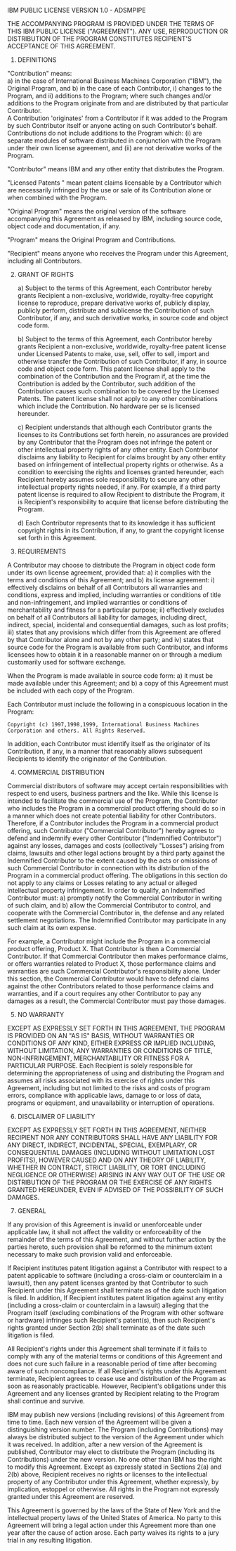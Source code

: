 IBM PUBLIC LICENSE VERSION 1.0 - ADSMPIPE

THE ACCOMPANYING PROGRAM IS PROVIDED UNDER THE TERMS OF THIS IBM PUBLIC
LICENSE ("AGREEMENT").  ANY USE, REPRODUCTION OR DISTRIBUTION OF THE
PROGRAM CONSTITUTES RECIPIENT'S ACCEPTANCE OF THIS AGREEMENT.

1.  DEFINITIONS

"Contribution" means:  
    a) in the case of International Business Machines Corporation ("IBM"), 
       the Original Program, and 
    b) in the case of each Contributor, 
       i)  changes to the Program, and
       ii) additions to the Program;
           where such changes and/or additions to the Program originate
           from and are distributed by that particular Contributor.  
           A Contribution 'originates' from a Contributor if it was added 
           to the Program by such Contributor itself or anyone acting on 
           such Contributor's behalf.  
    Contributions do not include additions to the Program which:
       (i)  are separate modules of software distributed in conjunction 
            with the Program under their own license agreement, and 
       (ii) are not derivative works of the Program.

"Contributor" means IBM and any other entity that distributes the Program.

"Licensed Patents " mean patent claims licensable by a Contributor which
are necessarily infringed by the use or sale of its Contribution alone
or when combined with the Program.

"Original Program" means the original version of the software accompanying
this Agreement as released by IBM, including source code, object code
and documentation, if any.

"Program" means the Original Program and Contributions.

"Recipient" means anyone who receives the Program under this Agreement, 
including all Contributors.

2.  GRANT OF RIGHTS

    a) Subject to the terms of this Agreement, each Contributor hereby
    grants Recipient a non-exclusive, worldwide, royalty-free copyright
    license to reproduce, prepare derivative works of, publicly display,
    publicly perform, distribute and sublicense the Contribution of such
    Contributor, if any, and such derivative works, in source code and
    object code form.

    b) Subject to the terms of this Agreement, each Contributor hereby
    grants Recipient a non-exclusive, worldwide, royalty-free patent
    license under Licensed Patents to make, use, sell, offer to sell,
    import and otherwise transfer the Contribution of such Contributor,
    if any, in source code and object code form.  This patent license
    shall apply to the combination of the Contribution and the Program
    if, at the time the Contribution is added by the Contributor, such
    addition of the Contribution causes such combination to be covered
    by the Licensed Patents.  The patent license shall not apply to any
    other combinations which include the Contribution.  No hardware per
    se is licensed hereunder.

    c) Recipient understands that although each Contributor grants the
    licenses to its Contributions set forth herein, no assurances are
    provided by any Contributor that the Program does not infringe the
    patent or other intellectual property rights of any other entity.
    Each Contributor disclaims any liability to Recipient for claims
    brought by any other entity based on infringement of intellectual
    property rights or otherwise.  As a condition to exercising the rights
    and licenses granted hereunder, each Recipient hereby assumes sole
    responsibility to secure any other intellectual property rights
    needed, if any.  For example, if a third party patent license
    is required to allow Recipient to distribute the Program, it is
    Recipient's responsibility to acquire that license before distributing
    the Program.

    d) Each Contributor represents that to its knowledge it has sufficient
    copyright rights in its Contribution, if any, to grant the copyright
    license set forth in this Agreement.

3.  REQUIREMENTS

A Contributor may choose to distribute the Program in object code form 
under its own license agreement, provided that:
    a) it complies with the terms and conditions of this Agreement; and
    b) its license agreement:
       i)   effectively disclaims on behalf of all Contributors all
            warranties and conditions, express and implied, including
            warranties or conditions of title and non-infringement, and
            implied warranties or conditions of merchantability and fitness
            for a particular purpose;
       ii)  effectively excludes on behalf of all Contributors all 
            liability for damages, including direct, indirect, special, 
            incidental and consequential damages, such as lost profits; 
       iii) states that any provisions which differ from this Agreement 
            are offered by that Contributor alone and not by any other 
            party; and
       iv)  states that source code for the Program is available from 
            such Contributor, and informs licensees how to obtain it in a 
            reasonable manner on or through a medium customarily used for 
            software exchange. 

When the Program is made available in source code form:
    a) it must be made available under this Agreement; and 
    b) a copy of this Agreement must be included with each copy of the 
       Program.  

Each Contributor must include the following in a conspicuous location 
in the Program: 

    Copyright (c) 1997,1998,1999, International Business Machines
    Corporation and others. All Rights Reserved.

In addition, each Contributor must identify itself as the originator of
its Contribution, if any, in a manner that reasonably allows subsequent
Recipients to identify the originator of the Contribution. 

4.  COMMERCIAL DISTRIBUTION

Commercial distributors of software may accept certain responsibilities
with respect to end users, business partners and the like.  While this
license is intended to facilitate the commercial use of the Program, the
Contributor who includes the Program in a commercial product offering
should do so in a manner which does not create potential liability for
other Contributors.   Therefore, if a Contributor includes the Program in
a commercial product offering, such Contributor ("Commercial Contributor")
hereby agrees to defend and indemnify every other Contributor
("Indemnified Contributor") against any losses, damages and costs
(collectively "Losses") arising from claims, lawsuits and other legal
actions brought by a third party against the Indemnified Contributor to
the extent caused by the acts or omissions of such Commercial Contributor
in connection with its distribution of the Program in a commercial
product offering.  The obligations in this section do not apply to any
claims or Losses relating to any actual or alleged intellectual property
infringement.  In order to qualify, an Indemnified Contributor must:
    a) promptly notify the Commercial Contributor in writing of such claim,
and 
    b) allow the Commercial Contributor to control, and cooperate with
       the Commercial Contributor in, the defense and any related 
       settlement negotiations.  The Indemnified Contributor may 
       participate in any such claim at its own expense.

For example, a Contributor might include the Program in a commercial
product offering, Product X.  That Contributor is then a Commercial
Contributor.  If that Commercial Contributor then makes performance
claims, or offers warranties related to Product X, those performance
claims and warranties are such Commercial Contributor's responsibility
alone.  Under this section, the Commercial Contributor would have to
defend claims against the other Contributors related to those performance
claims and warranties, and if a court requires any other Contributor to
pay any damages as a result, the Commercial Contributor must pay those
damages.

5.  NO WARRANTY

EXCEPT AS EXPRESSLY SET FORTH IN THIS AGREEMENT, THE PROGRAM IS PROVIDED
ON AN "AS IS" BASIS, WITHOUT WARRANTIES OR CONDITIONS OF ANY KIND, EITHER
EXPRESS OR IMPLIED INCLUDING, WITHOUT LIMITATION, ANY WARRANTIES OR
CONDITIONS OF TITLE, NON-INFRINGEMENT, MERCHANTABILITY OR FITNESS FOR A
PARTICULAR PURPOSE. Each Recipient is solely responsible for determining
the appropriateness of using and distributing the Program and assumes
all risks associated with its exercise of rights under this Agreement,
including but not limited to the risks and costs of program errors,
compliance with applicable laws, damage to or loss of data, programs or
equipment, and unavailability or interruption of operations. 

6.  DISCLAIMER OF LIABILITY

EXCEPT AS EXPRESSLY SET FORTH IN THIS AGREEMENT, NEITHER RECIPIENT NOR
ANY CONTRIBUTORS SHALL HAVE ANY LIABILITY FOR ANY DIRECT, INDIRECT,
INCIDENTAL, SPECIAL, EXEMPLARY, OR CONSEQUENTIAL DAMAGES (INCLUDING
WITHOUT LIMITATION LOST PROFITS), HOWEVER CAUSED AND ON ANY THEORY OF
LIABILITY, WHETHER IN CONTRACT, STRICT LIABILITY, OR TORT (INCLUDING
NEGLIGENCE OR OTHERWISE) ARISING IN ANY WAY OUT OF THE USE OR DISTRIBUTION
OF THE PROGRAM OR THE EXERCISE OF ANY RIGHTS GRANTED HEREUNDER, EVEN IF
ADVISED OF THE POSSIBILITY OF SUCH DAMAGES.

7.  GENERAL

If any provision of this Agreement is invalid or unenforceable under
applicable law, it shall not affect the validity or enforceability of
the remainder of the terms of this Agreement, and without further action
by the parties hereto, such provision shall be reformed to the minimum
extent necessary to make such provision valid and enforceable.

If Recipient institutes patent litigation against a Contributor with
respect to a patent applicable to software (including a cross-claim or
counterclaim in a lawsuit), then any patent licenses granted by that
Contributor to such Recipient under this Agreement shall terminate
as of the date such litigation is filed.  In addition, If Recipient
institutes patent litigation against any entity (including a cross-claim
or counterclaim in a lawsuit) alleging that the Program itself (excluding
combinations of the Program with other software or hardware) infringes
such Recipient's patent(s), then such Recipient's rights granted under
Section 2(b) shall terminate as of the date such litigation is filed.

All Recipient's rights under this Agreement shall terminate if it fails
to comply with any of the material terms or conditions of this Agreement
and does not cure such failure in a reasonable period of time after
becoming aware of such noncompliance.  If all Recipient's rights under
this Agreement terminate, Recipient agrees to cease use and distribution
of the Program as soon as reasonably practicable.  However, Recipient's
obligations under this Agreement and any licenses granted by Recipient
relating to the Program shall continue and survive. 

IBM may publish new versions (including revisions) of this Agreement
from time to time.  Each new version of the Agreement will be given a
distinguishing version number.  The Program (including Contributions)
may always be distributed subject to the version of the Agreement under
which it was received. In addition, after a new version of the Agreement
is published, Contributor may elect to distribute the Program (including
its Contributions) under the new version. No one other than IBM has the
right to modify this Agreement.  Except as expressly stated in Sections
2(a) and 2(b) above, Recipient receives no rights or licenses to the
intellectual property of any Contributor under this Agreement, whether
expressly, by implication, estoppel or otherwise.  All rights in the
Program not expressly granted under this Agreement are reserved.

This Agreement is governed by the laws of the State of New York and the
intellectual property laws of the United States of America. No party to
this Agreement will bring a legal action under this Agreement more than
one year after the cause of action arose.  Each party waives its rights
to a jury trial in any resulting litigation. 
